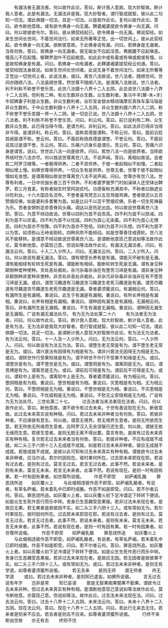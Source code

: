 <!-- { "loadSidebar": true } -->
　　有漏法者无漏法者。何以故作此论。答曰。断计我人意故。现大妙智故。断计我人意者。此是有漏法。无漏法非是我。现大妙智者。谓行智成就智。彼以此二句知一切法。谓此俱摄一切法。具足一切法。以是故作此论。复何以故作此论。答曰。欲令断他意故。或有欲令佛身一向无漏。鞞婆阇婆提欲令佛身一向无漏。问曰。何以故彼欲令尔。答曰。彼从佛契经起已。欲令佛身一向无漏。佛说契经。如来生世间长世间。不着世间法行。如来无所著等正觉。出一切世间上。彼从此契经起。欲令佛身一向无漏。欲断彼意故。于此佛身说有漏。问曰。若佛身是无漏者。当有何咎。答曰。若佛身一向无漏者。彼无喻女不应起淫意。鸯掘魔不应起嗔恚。慢高儿不应起慢。郁鞞罗迦叶不应起痴意。如此此中或有着或有嗔或痴或有慢。以是故知佛身是有漏。问曰。若佛身一向有漏者。此鞞婆阇婆提契经云何通。答曰。彼契经因法身故说。如来生世间长世间者。此说生身不着世间法行。如来无所著等正觉出一切世间上者。此说法身。或曰。离世八法故说。世八法者。随顺世间。世间亦随顺八法。八法虽顺世尊。然世尊不随顺八法。是谓离八法故说。世八法者。利不利称不称誉不誉乐苦。此世八法摄十八界十二入五阴。此总说世八法摄十八界十二入五阴。但利有二种。有众生数非众生数。众生数利者。象马牛羊[犛-未+牙]牛奴婢妻子利是众生数。非众生数利者。谷珍宝金银水精琉璃摩尼真珠车渠马瑙是非众生数利。于中众生数利摄十八界十二入五阴。非众生数利摄六界六入二阴。称不称誉不誉乐苦摄一界一入二阴。彼一切总已说。世八法摄十八界十二入五阴。世八法者。利不利称不称誉不誉乐苦。问曰。利云何。答曰。前已说利有二种。众生数非众生数。此已得当得今得。是谓为利。非利云何。答曰。如此法非已得非当得非今得。是谓非利。称云何。答曰。面称其德是谓称。不称云何。答曰。面前讥贬其阙是谓不称。誉云何。答曰。不面前称扬其德是谓誉。不誉云何。答曰。不面前说其过是谓不誉。乐云何。答曰。乐痛六识身乐是谓乐。苦云何。答曰。苦痛六识身是谓苦。说曰。世世此八法一向是欲界。问曰。若世八法一向是欲界者。当除欲界结时世八法亦尽。何以独说世尊离世八法。不说声闻。答曰。离相似故说。说者若二阿罗汉根等。一者极得供养。二者不具供养。于彼一者起相似不如慢。二者起相似增上慢。如佛世尊得供养。一切众生有是供养。世尊无者。世尊于彼不起相似慢如毛发想。是谓离相似故说世尊离世八法不说声闻。问曰。世尊亦有世八法。世尊有利者。一日中优伽长者三百千供养。不利者婆罗披罗门村如澡钵入还空钵出鞞罗。若三月食麦。有称者始生时至阿迦贰吒。功德香称充满其中。不称者曰旃遮女孙陀利女。十六大国丑名流布。不誉者喜骂梵志以五百骂偈骂佛。誉者彼还以五百赞偈叹佛。如是婆利多耆奢为首。如是比曰千以百千赞偈叹佛。乐者一切生死禅最为乐。苦者金锵刺足疹患脊风头痛。调达以恶伤足出血。何以故说世尊离世八法耶。答曰。为意不倾动故说。世尊以四利为首不自贡高。四不利为首不以损减。四利为首不以欢喜。四不利为首不以忧戚。四利为首心无染着。四不利为首心无憎恶。四利为首亦不悦豫。四不利为首亦不愁悒。四利为首不兴乐想。四不利为首不以为苦。如须弥山王峙金刚轮。四种风吹不能倾动。如是世尊善住戒德轮。世八法风不能移转。是谓意不倾动故说世尊离世八法。是谓断他意现己意说如等法故作此论。莫令断他意。亦莫现己意。但说如等法故作此论。有漏法无漏法者。问曰。有漏法云何。答曰。十入二入少所入。问曰。无漏法云何。答曰。二入少所入。问曰。何以故说有漏无漏法。答曰。谓有增受长养有是有漏。谓能灭坏破有是无漏。谓有能相续有轮转生死是有漏。谓能断有相续。能断轮转生死是无漏。谓有身见种颠倒种爱种使种。贪处恚处痴处。杂污杂毒杂浊在有堕苦习谛是有漏。谓非身见种非颠倒种非爱种非使种。非贪处非恚处非痴处。非杂污非杂毒非杂浊非在有不堕苦习谛是无漏。或曰。谓苦习趣道有习趣道贪习趣道生老死习趣道是有漏。谓苦尽趣道有尽趣道贪尽趣道生老死尽趣道是无漏。尊者婆须蜜说曰。有漏相云何。答曰。有漏所生是有漏相。重说曰。此生于有漏是有漏相。重说曰。有所长养相是有漏相。重说曰。长养有相是有漏相。重说曰。谓种因有漏生是有漏相。无漏相云何。答曰。非有漏所生是无漏相。重说曰。不生有漏是无漏相。重说曰。谓种因无漏生是无漏相。广说有漏无漏法处尽。
有为无为法处第二十六
　　有为法者无为法者。问曰。何以故作此论。答曰。断计我人意故。现大妙智故。断计我人意者。此是有为法。无为法非是我现大妙智者。若行智成就智。彼以此二句知一切法。谓此俱摄一切法。具足一切法。是谓断计我人意现大妙智故作此论。有为法无为法者。有为法云何。答曰。十一入及一入少所入。问曰。无为法云何。答曰。一入少所入。问曰。何以故说有为法无为法。答曰。谓堕生老无常是有为。谓不堕生老无常是无为。或曰。谓兴衰法有因得有为相是有为。谓非兴衰法无因得无为相是无为。或曰。谓转世作行受果知缘是有为。谓不转世不作行不受果不知缘是无为。或曰。谓堕世是有为。谓不堕世是无为。或曰。谓堕阴是有为。谓离阴是无为。或曰。谓苦缚是有为。谓离苦是无为。或曰。谓前后可得是有为。谓前后不可得是无为。或曰。谓软中上是有为。谓离软中上是无为。尊者婆须蜜说曰。有为相云何。答曰。堕阴相是有为相。重说曰。堕世相是有为相。重说曰。灾患相是有为相。无为相云何。答曰。不堕阴相是无为相。重说曰。不堕世相是无为相。重说曰。不灾患相是无为相。重说曰。不忧戚相是无为相。重说曰。不愁无尘安隐相是无为相。广说有为无为法处尽。
三世处第二十七。
　　过去法者当来法者现在法者。问曰。何以故作此论。答曰。断他意故。谓不欲令有过去未来。于世有愚说现在无为。断彼意故。此过去未来真实说有种相。问曰。若过去未来非种者当有何咎。答曰。若彼非种者。不应缘彼有意生。何以故。谓意无境界。若无境界生意者。是则无所依而生意。若无所依无所缘而生意者。应阿罗汉入无余涅槃已还生意。何以故。谓彼无依无缘而生意。若彼生意者。是则无脱无离不得出要。莫言有咎。是故有过去未来真实有种有相。复次若无过去未来者当有何咎。答曰。若彼非种者。不应有成就不成就。如二头三手六阴十三入无成就不成就。如是若过去未来非种者。彼应无成就不成就。若彼成就不成就。是故以此可知有过去未来真实有种有相。谓彼欲令过去未来非种者。应当尔诘。若尔时因现在。彼时果何所在。过去耶未来耶现在耶。若说有过去者。是则有过去。莫言无过去。若言无过去者。此事不然。若说未来者。是则有未来。莫言无未来。若言无未来者。此事不然。若说有现在。是则一时有因有果。若一时有因有果者。如世尊所说偈。
　　作恶不即受　　如萨阇乳酪
　　罪恶烧所追　　如灰覆火上
　　与此偈相违彼作恶不即受。如萨阇乳酪者。有说者。有草名萨阇。若末着乳中已即时成酪。作恶不如是即受。问曰。若不尔者云何。答曰。罪恶烧所追。如灰覆火上者。如以灰覆火初下足冷谓足下转转下便烧。如是众生生死作恶行而乐中转。舍身已生恶趣受恶果报。若非过法未来现在者。是故应无果。若无果者是故彼因不实。如二头三手六阴十三入。或有常如无为。若尔时果现在。彼时因何所在。过去耶未来耶现在耶。若说有过去者。是则有过去。莫言无过去。若言无过去者。此事不然。若说未来者。是则有未来。莫言无未来。若言无未来者。此事不然。若说有现在者。是则一时有因有果。若一时有因果者。如世尊所说偈。
　　作恶不即受　　如萨阇乳酪
　　罪恶烧所追　　如灰覆火上
　　与此偈相违彼作恶不即受。如萨阇乳酪者。有说者。有草名萨阇。若末着乳中已即时成酪。作恶不如是即受。问曰。若不尔者云何。答曰。罪恶烧所追。如灰覆火上者。如以灰覆火初下足冷谓足下转转下便烧。如是众生生死作恶行而乐中转。舍身已生恶趣受恶果报。若非过去未来现在者。是故应无因。若无因者是故彼果不实。如二头三手六阴十三入。或有常如无为。或曰。若过去未来非种者。是则无有学道。如尊者婆须蜜所说偈。
　　若无去来　　是则无师　　谓无师者
　　终无学道
　　或曰。若过去未来非种者。是则知已虚妄。如佛所说偈。
　　言无过去　　说有年岁　　岂非是常
　　知已妄语
　　彼是无智果痴果闇果不勤果。谓欲令过去未来非种。但过去未来真实有种有相。是谓断他意现己意说如等法故作此论。莫令断他意。亦莫现己意。但说如等法。故作此论。过去法未来法现在法。问曰。过去法云何。答曰。过去十八界十二入五阴。未来法云何。答曰。未来十八界十二入五阴。现在法云何。答曰。现在十八界十二入五阴。问曰。若此行无来去无住。若来者是则来不应去。若去者是则去不应来。如尊者婆须蜜所说偈。
　　行终不来　　斯由空故　　亦无有去
　　终则不住
